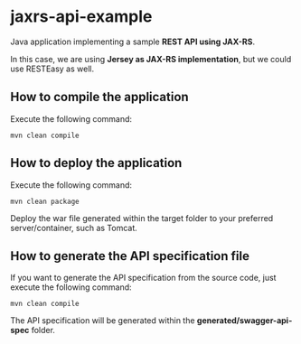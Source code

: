 # jaxrs-api-example
Java application implementing a sample **REST API using JAX-RS**.

In this case, we are using **Jersey as JAX-RS implementation**, but we could use RESTEasy as well.

## How to compile the application

Execute the following command:

```
mvn clean compile
```

## How to deploy the application

Execute the following command:

```
mvn clean package
```

Deploy the war file generated within the target folder to your preferred server/container, such as Tomcat.

## How to generate the API specification file

If you want to generate the API specification from the source code, just execute the following command:

```
mvn clean compile
```

The API specification will be generated within the **generated/swagger-api-spec** folder.
